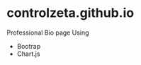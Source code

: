 # controlzeta.github.io
Professional Bio page
Using 
<ul>
  <li>Bootrap</li>
  <li>Chart.js</li>
</ul>
